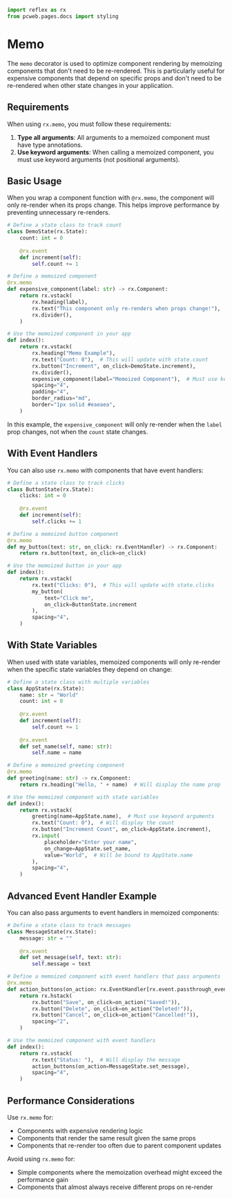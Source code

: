 ```python exec
import reflex as rx
from pcweb.pages.docs import styling
```

# Memo

The `memo` decorator is used to optimize component rendering by memoizing components that don't need to be re-rendered. This is particularly useful for expensive components that depend on specific props and don't need to be re-rendered when other state changes in your application.

## Requirements

When using `rx.memo`, you must follow these requirements:

1. **Type all arguments**: All arguments to a memoized component must have type annotations.
2. **Use keyword arguments**: When calling a memoized component, you must use keyword arguments (not positional arguments).

## Basic Usage

When you wrap a component function with `@rx.memo`, the component will only re-render when its props change. This helps improve performance by preventing unnecessary re-renders.

```python
# Define a state class to track count
class DemoState(rx.State):
    count: int = 0
    
    @rx.event
    def increment(self):
        self.count += 1

# Define a memoized component
@rx.memo
def expensive_component(label: str) -> rx.Component:
    return rx.vstack(
        rx.heading(label),
        rx.text("This component only re-renders when props change!"),
        rx.divider(),
    )

# Use the memoized component in your app
def index():
    return rx.vstack(
        rx.heading("Memo Example"),
        rx.text("Count: 0"),  # This will update with state.count
        rx.button("Increment", on_click=DemoState.increment),
        rx.divider(),
        expensive_component(label="Memoized Component"),  # Must use keyword arguments
        spacing="4",
        padding="4",
        border_radius="md",
        border="1px solid #eaeaea",
    )
```

In this example, the `expensive_component` will only re-render when the `label` prop changes, not when the `count` state changes.

## With Event Handlers

You can also use `rx.memo` with components that have event handlers:

```python
# Define a state class to track clicks
class ButtonState(rx.State):
    clicks: int = 0
    
    @rx.event
    def increment(self):
        self.clicks += 1

# Define a memoized button component
@rx.memo
def my_button(text: str, on_click: rx.EventHandler) -> rx.Component:
    return rx.button(text, on_click=on_click)

# Use the memoized button in your app
def index():
    return rx.vstack(
        rx.text("Clicks: 0"),  # This will update with state.clicks
        my_button(
            text="Click me", 
            on_click=ButtonState.increment
        ),
        spacing="4",
    )
```

## With State Variables

When used with state variables, memoized components will only re-render when the specific state variables they depend on change:

```python
# Define a state class with multiple variables
class AppState(rx.State):
    name: str = "World"
    count: int = 0
    
    @rx.event
    def increment(self):
        self.count += 1
        
    @rx.event
    def set_name(self, name: str):
        self.name = name

# Define a memoized greeting component
@rx.memo
def greeting(name: str) -> rx.Component:
    return rx.heading("Hello, " + name)  # Will display the name prop

# Use the memoized component with state variables
def index():
    return rx.vstack(
        greeting(name=AppState.name),  # Must use keyword arguments
        rx.text("Count: 0"),  # Will display the count
        rx.button("Increment Count", on_click=AppState.increment),
        rx.input(
            placeholder="Enter your name", 
            on_change=AppState.set_name,
            value="World",  # Will be bound to AppState.name
        ),
        spacing="4",
    )
```

## Advanced Event Handler Example

You can also pass arguments to event handlers in memoized components:

```python
# Define a state class to track messages
class MessageState(rx.State):
    message: str = ""
    
    @rx.event
    def set_message(self, text: str):
        self.message = text

# Define a memoized component with event handlers that pass arguments
@rx.memo
def action_buttons(on_action: rx.EventHandler[rx.event.passthrough_event_spec(str)]) -> rx.Component:
    return rx.hstack(
        rx.button("Save", on_click=on_action("Saved!")),
        rx.button("Delete", on_click=on_action("Deleted!")),
        rx.button("Cancel", on_click=on_action("Cancelled!")),
        spacing="2",
    )

# Use the memoized component with event handlers
def index():
    return rx.vstack(
        rx.text("Status: "),  # Will display the message
        action_buttons(on_action=MessageState.set_message),
        spacing="4",
    )
```

## Performance Considerations

Use `rx.memo` for:
- Components with expensive rendering logic
- Components that render the same result given the same props
- Components that re-render too often due to parent component updates

Avoid using `rx.memo` for:
- Simple components where the memoization overhead might exceed the performance gain
- Components that almost always receive different props on re-render
